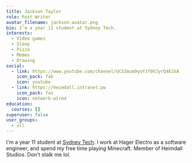 ```yaml
---
title: Jackson Taylor
role: Post Writer
avatar_filename: jackson-avatar.png
bio: I'm a year 11 student at Sydney Tech.
interests:
  - Video games
  - Sleep
  - Pizza
  - Memes
  - Drawing
social:
  - link: https://www.youtube.com/channel/UCSZmum9yoYJf0VJyrQ4E2bA
    icon_pack: fab
    icon: youtube
  - link: https://heimdall.intranet.pw
    icon_pack: fas
    icon: network-wired
education:
  courses: []
superuser: false
user_groups:
  - all
---
```

I'm a year 11 student at [Sydney Tech](https://sths.nsw.edu.au). I work at Hager Electro as a software engineer, and spend my free time playing Minecraft. Member of Heimdall Studios. Don't stalk me lol.